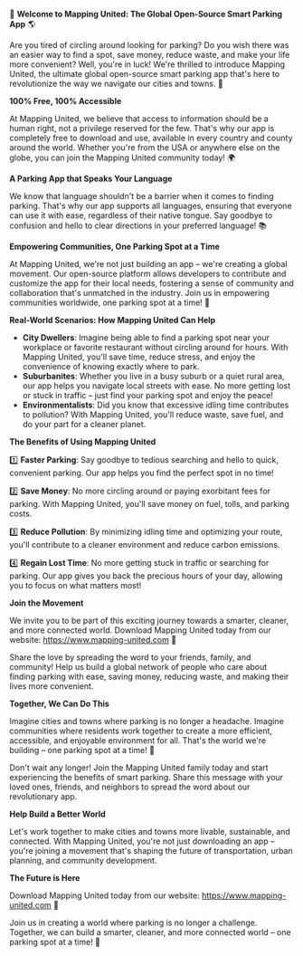 🚀 **Welcome to Mapping United: The Global Open-Source Smart Parking App** 🌎

Are you tired of circling around looking for parking? Do you wish there was an easier way to find a spot, save money, reduce waste, and make your life more convenient? Well, you're in luck! We're thrilled to introduce Mapping United, the ultimate global open-source smart parking app that's here to revolutionize the way we navigate our cities and towns. 🌟

**100% Free, 100% Accessible**

At Mapping United, we believe that access to information should be a human right, not a privilege reserved for the few. That's why our app is completely free to download and use, available in every country and county around the world. Whether you're from the USA or anywhere else on the globe, you can join the Mapping United community today! 🌍

**A Parking App that Speaks Your Language**

We know that language shouldn't be a barrier when it comes to finding parking. That's why our app supports all languages, ensuring that everyone can use it with ease, regardless of their native tongue. Say goodbye to confusion and hello to clear directions in your preferred language! 📚

**Empowering Communities, One Parking Spot at a Time**

At Mapping United, we're not just building an app – we're creating a global movement. Our open-source platform allows developers to contribute and customize the app for their local needs, fostering a sense of community and collaboration that's unmatched in the industry. Join us in empowering communities worldwide, one parking spot at a time! 🌟

**Real-World Scenarios: How Mapping United Can Help**

* **City Dwellers**: Imagine being able to find a parking spot near your workplace or favorite restaurant without circling around for hours. With Mapping United, you'll save time, reduce stress, and enjoy the convenience of knowing exactly where to park.
* **Suburbanites**: Whether you live in a busy suburb or a quiet rural area, our app helps you navigate local streets with ease. No more getting lost or stuck in traffic – just find your parking spot and enjoy the peace!
* **Environmentalists**: Did you know that excessive idling time contributes to pollution? With Mapping United, you'll reduce waste, save fuel, and do your part for a cleaner planet.

**The Benefits of Using Mapping United**

1️⃣ **Faster Parking**: Say goodbye to tedious searching and hello to quick, convenient parking. Our app helps you find the perfect spot in no time!

2️⃣ **Save Money**: No more circling around or paying exorbitant fees for parking. With Mapping United, you'll save money on fuel, tolls, and parking costs.

3️⃣ **Reduce Pollution**: By minimizing idling time and optimizing your route, you'll contribute to a cleaner environment and reduce carbon emissions.

4️⃣ **Regain Lost Time**: No more getting stuck in traffic or searching for parking. Our app gives you back the precious hours of your day, allowing you to focus on what matters most!

**Join the Movement**

We invite you to be part of this exciting journey towards a smarter, cleaner, and more connected world. Download Mapping United today from our website: https://www.mapping-united.com 📲

Share the love by spreading the word to your friends, family, and community! Help us build a global network of people who care about finding parking with ease, saving money, reducing waste, and making their lives more convenient.

**Together, We Can Do This**

Imagine cities and towns where parking is no longer a headache. Imagine communities where residents work together to create a more efficient, accessible, and enjoyable environment for all. That's the world we're building – one parking spot at a time! 🌈

Don't wait any longer! Join the Mapping United family today and start experiencing the benefits of smart parking. Share this message with your loved ones, friends, and neighbors to spread the word about our revolutionary app.

**Help Build a Better World**

Let's work together to make cities and towns more livable, sustainable, and connected. With Mapping United, you're not just downloading an app – you're joining a movement that's shaping the future of transportation, urban planning, and community development.

**The Future is Here**

Download Mapping United today from our website: https://www.mapping-united.com 📲

Join us in creating a world where parking is no longer a challenge. Together, we can build a smarter, cleaner, and more connected world – one parking spot at a time! 💪